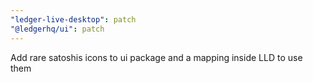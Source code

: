 ```yaml
---
"ledger-live-desktop": patch
"@ledgerhq/ui": patch
---
```


Add rare satoshis icons to ui package and a mapping inside LLD to use them
